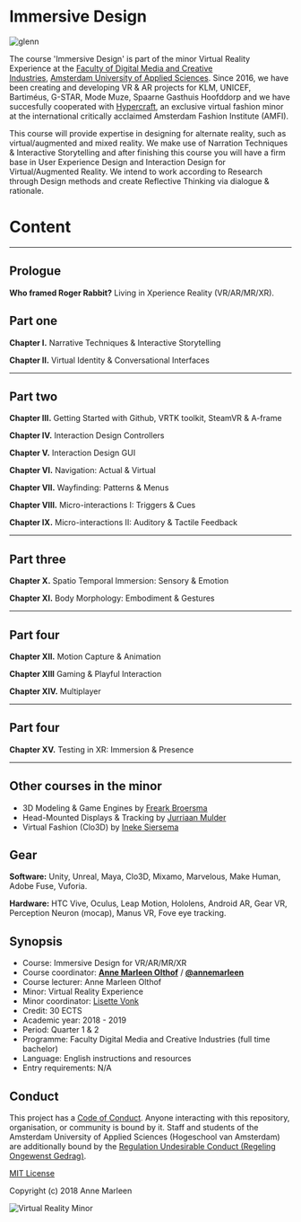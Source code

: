 # Immersive Design

![glenn](http://www.glennwustlich.nl/wp-content/uploads/2018/03/scope.png)

The course 'Immersive Design' is part of the minor Virtual Reality Experience at the [Faculty of Digital Media and Creative Industries](https://www.amsterdamuas.com/faculty/fdmci/faculty-of-digital-media-and-creative-industries.html), [Amsterdam University of Applied Sciences](https://www.amsterdamuas.com/). Since 2016, we have been creating and developing VR & AR projects for KLM, UNICEF, Bartiméus, G-STAR, Mode Muze, Spaarne Gasthuis Hoofddorp and we have succesfully cooperated with [Hypercraft](http://amfi.nl/technology-transforming-fashion-industry/), an exclusive virtual fashion minor at the international critically acclaimed Amsterdam Fashion Institute (AMFI).

This course will provide expertise in designing for alternate reality, such as virtual/augmented and mixed reality. We make use of Narration Techniques & Interactive Storytelling and after finishing this course you will have a firm base in User Experience Design and Interaction Design for Virtual/Augmented Reality. We intend to work according to Research through Design methods and create Reflective Thinking via dialogue & rationale. 

# Content
___

## Prologue

**Who framed Roger Rabbit?** Living in Xperience Reality (VR/AR/MR/XR).

## Part one

**Chapter I.** Narrative Techniques & Interactive Storytelling

**Chapter II.** Virtual Identity & Conversational Interfaces

___

## Part two

**Chapter III.** Getting Started with Github, VRTK toolkit, SteamVR & A-frame

**Chapter IV.** Interaction Design Controllers

**Chapter V.** Interaction Design GUI

**Chapter VI.** Navigation: Actual & Virtual 

**Chapter VII.** Wayfinding: Patterns & Menus

**Chapter VIII.** Micro-interactions I: Triggers & Cues

**Chapter IX.** Micro-interactions II: Auditory & Tactile Feedback

___

## Part three

**Chapter X.** Spatio Temporal Immersion: Sensory & Emotion

**Chapter XI.** Body Morphology: Embodiment & Gestures
___

## Part four

**Chapter XII.** Motion Capture & Animation

**Chapter XIII** Gaming & Playful Interaction

**Chapter XIV.** Multiplayer 
___

## Part four

**Chapter XV.** Testing in XR: Immersion & Presence

___

## Other courses in the minor
* 3D Modeling & Game Engines by [Freark Broersma]( https://www.amsterdamcreativeindustries.com/person/freark-broersma)
* Head-Mounted Displays & Tracking by [Jurriaan Mulder](http://www.amsterdamuas.com/profile/m/u/j.d.mulder/j.d.mulder.html)
* Virtual Fashion (Clo3D) by [Ineke Siersema](https://nl.linkedin.com/in/ineke-siersema-32b55615)

## Gear
**Software:** Unity, Unreal, Maya, Clo3D, Mixamo, Marvelous, Make Human, Adobe Fuse, Vuforia.

**Hardware:** HTC Vive, Oculus, Leap Motion, Hololens, Android AR, Gear VR, Perception Neuron (mocap), Manus VR, Fove eye tracking.

## Synopsis
- Course: Immersive Design for VR/AR/MR/XR
- Course coordinator: [**Anne Marleen Olthof**](https://nl.linkedin.com/in/annemarleenolthof) / [**@annemarleen**](https://twitter.com/annemarleen)
- Course lecturer: Anne Marleen Olthof 
- Minor: Virtual Reality Experience
- Minor coordinator: [Lisette Vonk](https://nl.linkedin.com/in/lisette-vonk-11567164)
- Credit: 30 ECTS
- Academic year: 2018 - 2019
- Period: Quarter 1 & 2
- Programme: Faculty Digital Media and Creative Industries (full time bachelor)
- Language: English instructions and resources
- Entry requirements: N/A

## Conduct

This project has a [Code of Conduct](https://github.com/annemarleen/immersive-design/blob/master/code-of-conduct.md). Anyone interacting with this repository, organisation, or community is bound by it.
Staff and students of the Amsterdam University of Applied Sciences (Hogeschool van Amsterdam) are additionally bound by the [Regulation Undesirable Conduct (Regeling Ongewenst Gedrag)](https://www.amsterdamuas.com/practical-matters/algemeen/hva-breed/juridische-zaken/legal-affairs/regulation-undesirable-conduct/regulation-undesirable-conduct.html#anker-3-complaints-authority).


[MIT License](https://github.com/annemarleen/immersive-design/blob/master/LICENSE)

Copyright (c) 2018 Anne Marleen

![Virtual Reality Minor](https://moodle.cmd.hva.nl/pluginfile.php/496/mod_forum/attachment/3828/VR-atelier.jpg)
